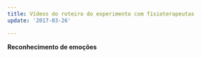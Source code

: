 ```yaml
---
title: Vídeos do roteiro do experimento com fisioterapeutas
update: '2017-03-26'

---
```

**Reconhecimento de emoções**
